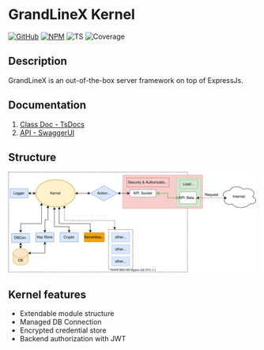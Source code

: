 # GrandLineX Kernel

[![GitHub](https://badge.fury.io/gh/grandlinex%2Fkernel.svg)](https://github.com/GrandlineX/kernel)
[![NPM](https://img.shields.io/static/v1?label=NPM&message=Package&color=red&logo=NPM)](https://www.npmjs.com/package/@grandlinex/docs-to-openapi)
![TS](https://img.shields.io/static/v1?label=Language&message=TypeScript&color=blue&logo=TypeScript)
![Coverage](https://img.shields.io/static/v1?label=Coverage&message=76%&color=yellow&logo=Jest)

## Description

GrandLineX is an out-of-the-box server framework on top of ExpressJs.

## Documentation

1. [Class Doc - TsDocs](/kernel/swagger)
2. [API - SwaggerUI](/kernel/swagger)

 
## Structure
![st](img/structure.svg)
## Kernel features

- Extendable module structure
- Managed DB Connection
- Encrypted credential store
- Backend authorization with JWT 
